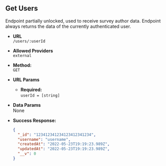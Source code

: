 ## **Get Users**

Endpoint partially unlocked, used to receive survey author data.
Endpoint always returns the data of the currently authenticated user.

- **URL**  
  `/users/:userId`

- **Allowed Providers**  
  `external`

- **Method:**  
  `GET`

- **URL Params**

  - **Required:**  
    `userId = [string]`

- **Data Params**  
  None

- **Success Response:**
  ```json
  {
    "_id": "123412341234123412341234",
    "username": "username",
    "createdAt": "2022-05-23T19:19:23.989Z",
    "updatedAt": "2022-05-23T19:19:23.989Z",
    "__v": 0
  }
  ```
